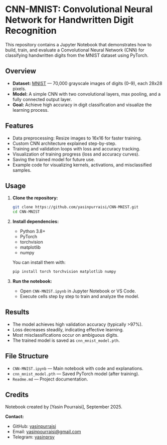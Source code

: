 # CNN-MNIST: Convolutional Neural Network for Handwritten Digit Recognition

This repository contains a Jupyter Notebook that demonstrates how to build, train, and evaluate a Convolutional Neural Network (CNN) for classifying handwritten digits from the MNIST dataset using PyTorch.

## Overview

- **Dataset:** [MNIST](http://yann.lecun.com/exdb/mnist/) — 70,000 grayscale images of digits (0–9), each 28x28 pixels.
- **Model:** A simple CNN with two convolutional layers, max pooling, and a fully connected output layer.
- **Goal:** Achieve high accuracy in digit classification and visualize the learning process.

## Features

- Data preprocessing: Resize images to 16x16 for faster training.
- Custom CNN architecture explained step-by-step.
- Training and validation loops with loss and accuracy tracking.
- Visualization of training progress (loss and accuracy curves).
- Saving the trained model for future use.
- Example code for visualizing kernels, activations, and misclassified samples.

## Usage

1. **Clone the repository:**
    ```bash
    git clone https://github.com/yasinpurraisi/CNN-MNIST.git
    cd CNN-MNIST
    ```

2. **Install dependencies:**
    - Python 3.8+
    - PyTorch
    - torchvision
    - matplotlib
    - numpy

    You can install them with:
    ```bash
    pip install torch torchvision matplotlib numpy
    ```

3. **Run the notebook:**
    - Open `CNN-MNIST.ipynb` in Jupyter Notebook or VS Code.
    - Execute cells step by step to train and analyze the model.

## Results

- The model achieves high validation accuracy (typically >97%).
- Loss decreases steadily, indicating effective learning.
- Most misclassifications occur on ambiguous digits.
- The trained model is saved as `cnn_mnist_model.pth`.

## File Structure

- `CNN-MNIST.ipynb` — Main notebook with code and explanations.
- `cnn_mnist_model.pth` — Saved PyTorch model (after training).
- `Readme.md` — Project documentation.

## Credits

Notebook created by [Yasin Pourraisi], September 2025.

**Contact:**
- GitHub: [yasinpurraisi](https://github.com/yasinpurraisi)
- Email: yasinpourraisi@gmail.com
- Telegram: [yasinprsy](https://t.me/yasinprsy)
